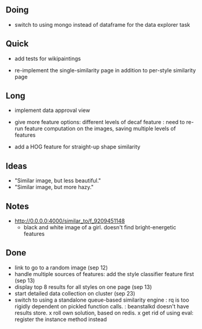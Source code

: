 ## Doing

- switch to using mongo instead of dataframe for the data explorer task

## Quick

- add tests for wikipaintings

- re-implement the single-similarity page in addition to per-style similarity page

## Long


- implement data approval view

- give more feature options: different levels of decaf feature
    : need to re-run feature computation on the images, saving multiple levels of features
- add a HOG feature for straight-up shape similarity

## Ideas

- "Similar image, but less beautiful."
- "Similar image, but more hazy."

## Notes

- http://0.0.0.0:4000/similar_to/f_9209451148
    - black and white image of a girl. doesn't find bright-energetic features

## Done

- link to go to a random image (sep 12)
- handle multiple sources of features: add the style classifier feature first (sep 13)
- display top 8 results for all styles on one page (sep 13)
- start detailed data collection on cluster (sep 23)
- switch to using a standalone queue-based similarity engine
    : rq is too rigidly dependent on pickled function calls.
    : beanstalkd doesn't have results store.
    x roll own solution, based on redis.
    x get rid of using eval: register the instance method instead

